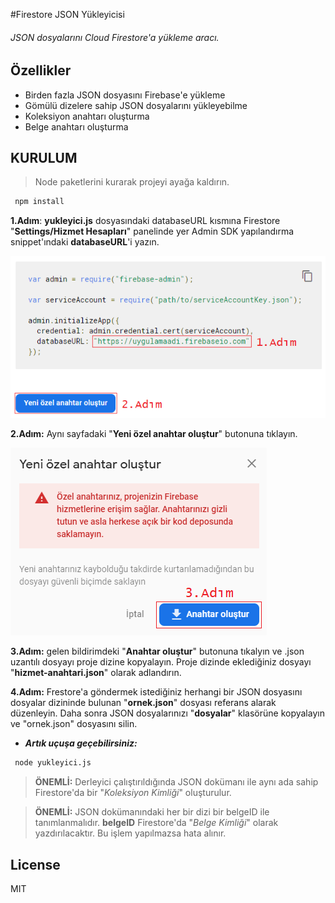 #Firestore JSON Yükleyicisi
###### JSON dosyalarını Cloud Firestore'a yükleme aracı.

## Özellikler

- Birden fazla JSON dosyasını Firebase'e yükleme
- Gömülü dizelere sahip JSON dosyalarını yükleyebilme
- Koleksiyon anahtarı oluşturma
- Belge anahtarı oluşturma

## KURULUM

> Node paketlerini kurarak projeyi ayağa kaldırın. 
```sh
 npm install
```
**1.Adım**: **yukleyici.js** dosyasındaki databaseURL kısmına Firestore "**Settings/Hizmet Hesapları**" panelinde yer Admin SDK yapılandırma snippet'ındaki **databaseURL**'i yazın.

![GitHub Logo](./ekran_resimleri/1.png)


**2.Adım:** Aynı sayfadaki "**Yeni özel anahtar oluştur**" butonuna tıklayın.

![GitHub Logo](./ekran_resimleri/2.png)

**3.Adım:** gelen bildirimdeki "**Anahtar oluştur**" butonuna tıkalyın ve .json uzantılı dosyayı proje dizine kopyalayın. Proje dizinde eklediğiniz dosyayı "**hizmet-anahtari.json**" olarak adlandırın.

**4.Adım:** Frestore'a göndermek istediğiniz herhangi bir JSON dosyasını dosyalar dizininde bulunan "**ornek.json**" dosyası referans alarak düzenleyin. Daha sonra JSON dosyalarınızı "**dosyalar**" klasörüne kopyalayın ve "ornek.json" dosyasını silin.

* _**Artık uçuşa geçebilirsiniz:**_

```sh
 node yukleyici.js
```

>**ÖNEMLİ:** Derleyici çalıştırıldığında JSON dokümanı ile aynı ada sahip Firestore'da bir "_Koleksiyon Kimliği_" oluşturulur.


>**ÖNEMLİ:** JSON dokümanındaki her bir dizi bir belgeID ile tanımlanmalıdır. **belgeID** Firestore'da "_Belge Kimliği_" olarak yazdırılacaktır. Bu işlem yapılmazsa hata alınır. 

License
----

MIT
